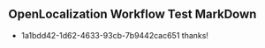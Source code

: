 ## OpenLocalization Workflow Test MarkDown
* 1a1bdd42-1d62-4633-93cb-7b9442cac651 thanks!

<!--HONumber=Nov16_HO2-->


